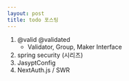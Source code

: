 ```yaml
---
layout: post
title: todo 포스팅
---
```


1. @valid @validated
   - Validator, Group, Maker Interface
2. spring security (시리즈)
3. JasyptConfig
4. NextAuth.js / SWR